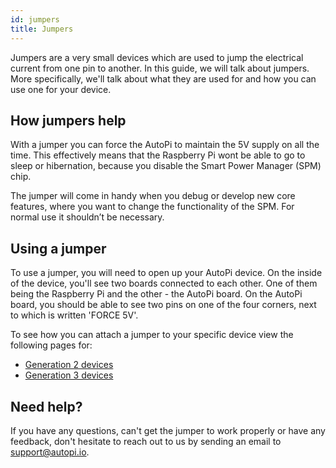 ```yaml
---
id: jumpers
title: Jumpers
---
```


Jumpers are a very small devices which are used to jump the electrical current from one pin to
another. In this guide, we will talk about jumpers. More specifically, we'll talk about what they
are used for and how you can use one for your device.

## How jumpers help

With a jumper you can force the AutoPi to maintain the 5V supply on all the time. This effectively
means that the Raspberry Pi wont be able to go to sleep or hibernation, because you disable the
Smart Power Manager (SPM) chip.

The jumper will come in handy when you debug or develop new core features, where you want to change
the functionality of the SPM. For normal use it shouldn’t be necessary.

## Using a jumper

To use a jumper, you will need to open up your AutoPi device. On the inside of the device, you'll
see two boards connected to each other. One of them being the Raspberry Pi and the other - the
AutoPi board. On the AutoPi board, you should be able to see two pins on one of the four corners,
next to which is written 'FORCE 5V'.

To see how you can attach a jumper to your specific device view the following pages for:

* [Generation 2 devices](../hardware/autopi_dongle/index.md/#jumper)
* [Generation 3 devices](../hardware/autopi_dongle_gen3/index.md/#jumper)

## Need help?

If you have any questions, can't get the jumper to work properly or have any feedback, don't
hesitate to reach out to us by sending an email to support@autopi.io.
